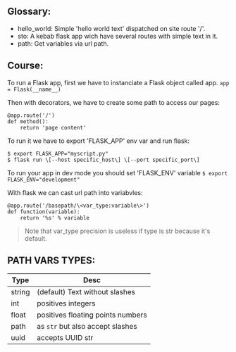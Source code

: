 Glossary:
---------

- hello_world: Simple 'hello world text' dispatched on site route '/'.
- sto: A kebab flask app wich have several routes with simple text in it.
- path: Get variables via url path.

Course:
--------

To run a Flask app, first we have to instanciate a Flask object called app.
```app = Flask(__name__)```

Then with decorators, we have to create some path to access our pages:
```
@app.route('/')
def method():
    return 'page content'
```

To run it we have to export 'FLASK_APP' env var and run flask:
```
$ export FLASK_APP="myscript.py"
$ flask run \[--host specific_host\] \[--port specific_port\]
```

To run your app in dev mode you should set 'FLASK_ENV' variable
```$ export FLASK_ENV="development"```

With flask we can cast url path into variabvles:
```
@app.route('/basepath/\<var_type:variable\>')
def function(variable):
    return '%s' % variable
```

> Note that var_type precision is useless if type is str because it's default.

PATH VARS TYPES:
----------------

|  Type  |                Desc                |
|--------|------------------------------------|
| string | (default) Text without slashes     |
| int    | positives integers                 |
| float  | positives floating points numbers  |
| path   | as `str` but also accept slashes   |
| uuid   | accepts UUID str                   |
